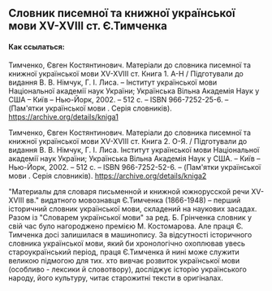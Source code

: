 ## Словник писемної та книжної української мови XV-XVIII ст. Є.Тимченка

#### Как ссылаться:
Тимченко, Євген Костянтинович. Матеріали до словника писемної та книжної української мови XV-XVIII ст. Книга 1. А-Н / Підготували до видання В. В. Німчук, Г. I. Лиса. – Інститут української мови Національної академії наук України; Українська Вільна Академія Наук у США – Київ – Нью-Йорк, 2002. – 512 с. – ISBN 966-7252-25-6. – (Пам'ятки української мови . Серія словників).
https://archive.org/details/kniga1

Тимченко, Євген Костянтинович. Матеріали до словника писемної та книжної української мови XV-XVIII ст. Книга 2. О-Я. / Підготували до видання В. В. Німчук, Г. I. Лиса. Інститут української мови Національної академії наук України; Українська Вільна Академія Наук у США. – Київ – Нью-Йорк, 2002. – 512 с. – ISBN 966-7252-52-6. – (Пам'ятки української мови . Серія словників).
https://archive.org/details/kniga2

"Материалы для словаря письменной и книжной южнорусской речи XV- XVIII вв." видатного мовознавця Є.Тимченка (1866-1948) – перший історичний словник української мови, складений на наукових засадах. Разом із "Словарем української мови" за ред. Б. Грінченка словник у свій час було нагороджено премією М. Костомарова. Але праця Є. Тимченка досі залишилася в машинопису. За відсутності історичного словника української мови, який би хронологічно охоплював увесь староукраїнський період, праця Є.Тимченка й нині може служити великою підмогою для тих. хто вивчає розвиток української мови (особливо - лексики й словотвору), досліджує історію українського народу, його культуру, читає старожитні тексти в оригіналах.
